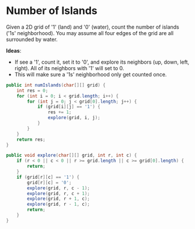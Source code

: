 # Number of Islands

Given a 2D grid of '1' (land) and '0' (water), count the number of islands ('1s' neighborhood).  You may assume all four edges of the grid are all surrounded by water.

**Ideas**:

- If see a '1', count it, set it to '0', and explore its neighbors (up, down, left, right). All of its neighbors with '1' will set to 0. 
- This will make sure a '1s' neighborhood only get counted once.

```java
public int numIslands(char[][] grid) {
    int res = 0;
    for (int i = 0; i < grid.length; i++) {
        for (int j = 0; j < grid[0].length; j++) {
            if (grid[i][j] == '1') {
                res += 1;
                explore(grid, i, j);
            }
        }
    }
    return res;
}

public void explore(char[][] grid, int r, int c) {
    if (r < 0 || c < 0 || r >= grid.length || c >= grid[0].length) {
        return;
    }
    if (grid[r][c] == '1') {
        grid[r][c] = '0';
        explore(grid, r, c - 1);
        explore(grid, r, c + 1);
        explore(grid, r + 1, c);
        explore(grid, r - 1, c);
        return;
    }
}
```